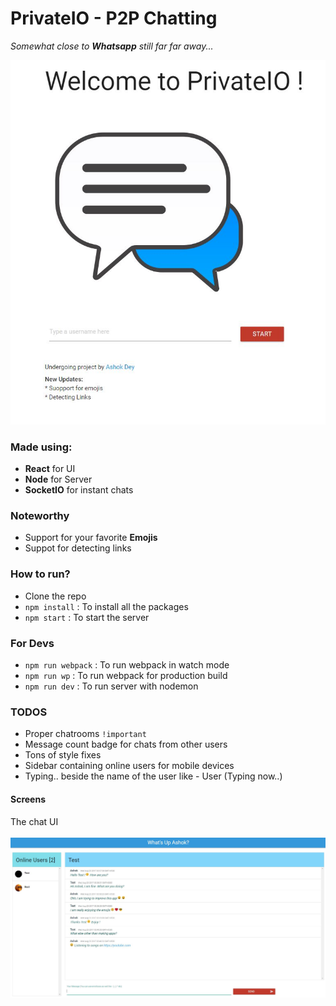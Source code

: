 # PrivateIO - P2P Chatting
_Somewhat close to **Whatsapp** still far far away..._

![The First View](assets/screen-1.JPG)

### Made using:
- **React** for UI
- **Node** for Server
- **SocketIO** for instant chats

### Noteworthy
- Support for your favorite **Emojis**
- Suppot for detecting links

### How to run? 
- Clone the repo
- ```npm install``` : To install all the packages
- ```npm start``` : To start the server

### For Devs
- ```npm run webpack``` : To run webpack in watch mode
- ```npm run wp``` : To run webpack for production build
- ```npm run dev``` : To run server with nodemon

### TODOS
- Proper chatrooms ```!important```
- Message count badge for chats from other users
- Tons of style fixes
- Sidebar containing online users for mobile devices
- Typing.. beside the name of the user like - User (Typing now..) 


#### Screens
The chat UI
<br/><br/>
![screen 2](assets/screen-2.JPG)